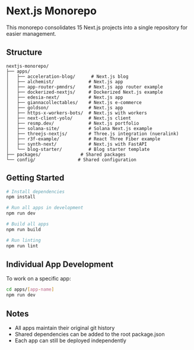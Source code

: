 # Next.js Monorepo

This monorepo consolidates 15 Next.js projects into a single repository for easier management.

## Structure

```
nextjs-monorepo/
├── apps/
│   ├── acceleration-blog/      # Next.js blog
│   ├── alchemist/             # Next.js app
│   ├── app-router-pmndrs/     # Next.js app router example
│   ├── dockerized-nextjs/     # Dockerized Next.js example
│   ├── edesia-next/           # Next.js app
│   ├── giannacollectables/    # Next.js e-commerce
│   ├── goldson/               # Next.js app
│   ├── https-x-workers-bots/  # Next.js with workers
│   ├── next-client-yolo/      # Next.js client
│   ├── resmp.dev/             # Next.js portfolio
│   ├── solana-site/           # Solana Next.js example
│   ├── threejs-nextjs/        # Three.js integration (nueralink)
│   ├── r3f-example/           # React Three Fiber example
│   ├── synth-next/            # Next.js with FastAPI
│   └── blog-starter/          # Blog starter template
├── packages/               # Shared packages
└── config/                # Shared configuration
```


## Getting Started

```bash
# Install dependencies
npm install

# Run all apps in development
npm run dev

# Build all apps
npm run build

# Run linting
npm run lint
```

## Individual App Development

To work on a specific app:

```bash
cd apps/[app-name]
npm run dev
```

## Notes

- All apps maintain their original git history
- Shared dependencies can be added to the root package.json
- Each app can still be deployed independently